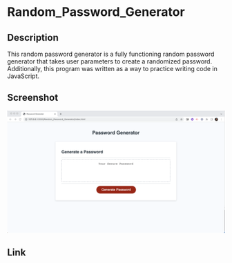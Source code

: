 # Random_Password_Generator

## Description
This random password generator is a fully functioning random password generator that takes user parameters to create a randomized password. Additionally, this program was written as a way to practice writing code in JavaScript. 

## Screenshot
![Webpage-Screenshot](WebpageScreenshot.png)

## Link
